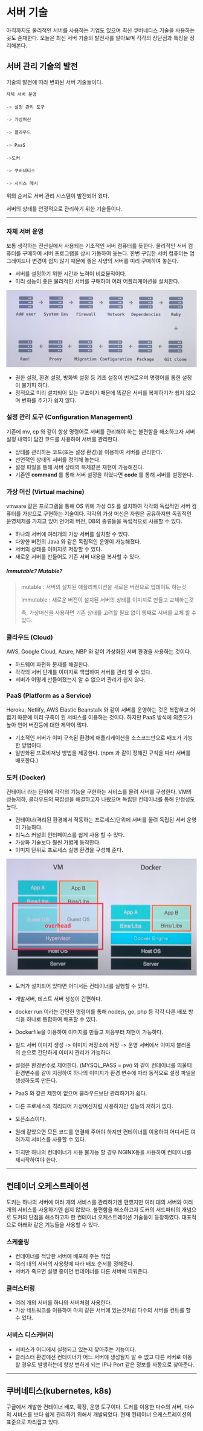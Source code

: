 # 서버 기술

 아직까지도 물리적인 서버를 사용하는 기업도 있으며 최신 쿠버네티스 기술을 사용하는 곳도 존재한다. 오늘은 최신 서버 기술의 발전사를 알아보며 각각의 장단점과 특징을 정리해본다.



## 서버 관리 기술의 발전

  기술의 발전에 따라 변화된 서버 기술들이다.

```c++
자체 서버 운영 

-> 설정 관리 도구 

-> 가상머신  

-> 클라우드 

-> PaaS 

->도커  

-> 쿠버네티스  

-> 서비스 메시
```

위의 순서로 서버 관리 시스템이 발전되어 왔다. 

서버의 상태를 안정적으로 관리하기 위한 기술들이다. 

------



### 자체 서버 운영

 보통 생각하는 전산실에서 사용되는 기초적인 서버 컴퓨터를 뜻한다. 물리적인 서버 컴퓨터를 구매하여 서버 프로그램을 상시 가동하여 놓는다. 한번 구입한 서버 컴퓨터는 업그레이드나 변경이 쉽지 않기 때문에 좋은 사양의 서버를 미리 구매하여 놓는다.

- 서버를 설정하기 위한 시간과 노력이 비효율적이다.
- 미리 성능이 좋은 물리적인 서버를 구매하여 여러 어플리케이션을 설치한다.

![oldServer](../img/old_server.png)

- 권한 설정, 환경 설정, 방화벽 설정 등 기초 설정이 번거로우며 명령어를 통한 설정이 불가피 하다.
- 정적으로 미리 설치되어 있는 구조이기 때문에 똑같은 서버를 복제하기가 쉽지 않으며 변화를 주기가 쉽지 않다.



### 설정 관리 도구 (Configuration Management)

 기존에 mv, cp 와 같이 항상 명령어로 서버를 관리해야 하는 불편함을 해소하고자 서버 설정 내역이 담긴 코드를 사용하여 서버를 관리한다.

- 상태를 관리하는 코드(또는 설정 환경)을 이용하여 서버를 관리한다.
- 선언적인 상태의 서버를 정의해 놓는다.
- 설정 파일을 통해 서버 상태의 복제같은 재현이 가능해진다.
- 기존엔 **command** 를 통해 서버 설정을 하였다면 **code** 를 통해 서버를 설정한다.



### 가상 머신 (Virtual machine)

 vmware 같은 프로그램을 통해 OS 위에 가상 OS 를 설치하여 각각의 독립적인 서버 컴퓨터를 가상으로 구현하는 기술이다. 각각의 가상 머신은 자원은 공유하지만 독립적인 운영체제를 가지고 있어 언어의 버전, DB의 종류들을 독립적으로 사용할 수 있다.

- 하나의 서버에 여러개의 가상 서버를 설치할 수 있다.
- 다양한 버전의 Java 와 같은 독립적인 운영이 가능해졌다.
- 서버의 상태를 이미지로 저장할 수 있다.
- 새로운 서버를 만들어도 기존 서버 내용을 복사할 수 있다.



##### Immutable? Mutable?

> mutable : 서버의 설치된 애플리케이션을 새로운 버전으로 업데이트 하는것
>
> Immutable : 새로운 버전이 설치된 서버의 상태를 이미지로 만들고 교체하는것
>
> 즉, 가상머신을 사용하면 기존 상태를 고려할 필요 없이 통째로 서버를 교체 할 수 있다.





### 클라우드 (Cloud)

 AWS, Google Cloud, Azure, NBP 와 같이 가상화된 서버 환경을 사용하는 것이다.

- 하드웨어 파편화 문제를 해결한다.
- 각각의 서버 단계를 이미지로 백업하여 서버를 관리 할 수 있다.
- 서버가 어떻게 만들어졌는지 알 수 없으며 관리가 쉽지 않다.



### PaaS (Platform as a Service)

 Heroku, Netlify, AWS Elastic Beanstalk 와 같이 서버를 운영하는 것은 복잡하고 어렵기 때문에 미리 구축이 된 서비스를 이용하는 것이다. 하지만 PaaS 방식에 의존도가 높아 언어 버전등에 대한 제약이 많다.

- 기초적인 서버가 이미 구축된 환경에 애플리케이션을 소스코드만으로 배포가 가능한 방법이다. 
- 일반화된 프로비저닝 방법을 제공한다. (npm 과 같이 정해진 규칙을 따라 서버를 배포한다.)



###  도커 (Docker)

  컨테이너 라는 단위에 각각의 기능을 구현하는 서비스를 올려 서버를 구성한다. VM의 성능저하, 클라우드의 복잡성을 해결하고자 나왔으며 독립된 컨테이너를 통해 안정성도 높다.

- 컨테이너(격리된 환경에서 작동하는 프로세스)단위에 서버를 올려 독립된 서버 운영이 가능하다.
- 리눅스 커널의 인터페이스를 쉽게 사용 할 수 있다.
- 가상화 기술보다 훨씬 가볍게 동작한다.
- 이미지 단위로 프로세스 실행 환경을 구성해 준다.

![도커](../img/docker.png)

- 도커가 설치되어 있다면 어디서든 컨테이너를 실행할 수 있다.

- 개발서버, 테스트 서버 생성이 간편하다.

- docker run 이라는 간단한 명령어를 통해 nodejs, go, php 등 각각 다른 배포 방식을 하나로 통합하여 배포할 수 있다.

- Dockerfile을 이용하여 이미지를 만들고 처음부터 재현이 가능하다.

- 빌드 서버 이미지 생성 -> 이미지 저장소에 저장 -> 운영 서버에서 이미지 불러옴 의 순으로 간단하게 이미지 관리가 가능하다.

- 설정은 환경변수로 제어한다. (MYSQL_PASS = pw) 와 같이 컨테이너를 띄울때 환경변수를 같이 지정하여 하나의 이미지가 환경 변수에 따라 동적으로 설정 파일을 생성하도록 만든다.

- PaaS 와 같은 제한이 없으며 클라우드보단 관리하기가 쉽다.

- 다른 프로세스와 격리되어 가상머신처럼 사용하지만 성능의 저하가 없다.

- 오픈소스이다.

- 원래 같았으면 모든 코드를 연결해 주어야 하지만 컨테이너를 이용하여 어디서든 여러가지 서비스를 사용할 수 있다.
- 하지만 하나의 컨테이너가 사용 불가능 할 경우 NGINX등을 사용하여 컨테이너를 재시작하여야 한다.



------

## 컨테이너 오케스트레이션

 도커는 하나의 서버에 여러 개의 서비스를 관리하기엔 편했지만 여러 대의 서버와 여러 개의 서비스를 사용하기엔 쉽지 않았다. 불편함을 해소하고자 도커의 서드파티의 개념으로 도커의 단점을 해소하고자 한 컨테이너 오케스트레이션 기술들이 등장하였다. 대표적으로 아래와 같은 기능들을 사용할 수 있다.



### 스케줄링 

-  컨테이너를 적당한 서버에 배포해 주는 작업
-  여러 대의 서버의 사용량에 따라 배포 순서를 정해준다.
-  서버가 죽으면 실행 중이던 컨테이너를 다른 서버에 띄워준다.



### 클러스터링

-  여러 개의 서버를 하나의 서버처럼 사용한다. 
-  가상 네트워크를 이용하여 마치 같은 서버에 있는것처럼 다수의 서버를 컨트롤 할 수 있다.



### 서비스 디스커버리

-  서비스가 어디에서 실행되고 있는지 찾아주는 기능이다. 
-  클러스터 환경에선 컨테이너가 어느 서버에 생성될지 알 수 없고 다른 서버로 이동할 경우도 발생하는데 항상 변하게 되는 IP나 Port 같은 정보를 자동으로 찾아준다.

------





## 쿠버네티스(kubernetes, k8s)

 구글에서 개발한 컨테이너 배포, 확장, 운영 도구이다. 도커를 이용한 다수의 서버, 다수의 서비스를 보다 쉽게 관리하기 위해서 개발되었다. 현재 컨테이너 오케스트레이션의 표준으로 자리잡고 있다.



